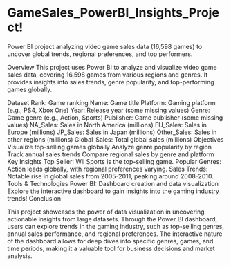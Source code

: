 # GameSales_PowerBI_Insights_Project!

Power BI project analyzing video game sales data (16,598 games) to uncover global trends, regional preferences, and top performers.

Overview
This project uses Power BI to analyze and visualize video game sales data, covering 16,598 games from various regions and genres. It provides insights into sales trends, genre popularity, and top-performing games globally.

Dataset
Rank: Game ranking
Name: Game title
Platform: Gaming platform (e.g., PS4, Xbox One)
Year: Release year (some missing values)
Genre: Game genre (e.g., Action, Sports)
Publisher: Game publisher (some missing values)
NA_Sales: Sales in North America (millions)
EU_Sales: Sales in Europe (millions)
JP_Sales: Sales in Japan (millions)
Other_Sales: Sales in other regions (millions)
Global_Sales: Total global sales (millions)
Objectives
Visualize top-selling games globally
Analyze genre popularity by region
Track annual sales trends
Compare regional sales by genre and platform
Key Insights
Top Seller: Wii Sports is the top-selling game.
Popular Genres: Action leads globally, with regional preferences varying.
Sales Trends: Notable rise in global sales from 2005-2011, peaking around 2008-2010.
Tools & Technologies
Power BI: Dashboard creation and data visualization
Explore the interactive dashboard to gain insights into the gaming industry trends!
Conclusion

This project showcases the power of data visualization in uncovering actionable insights from large datasets. Through the Power BI dashboard, users can explore trends in the gaming industry, such as top-selling genres, annual sales performance, and regional preferences. The interactive nature of the dashboard allows for deep dives into specific genres, games, and time periods, making it a valuable tool for business decisions and market analysis.


